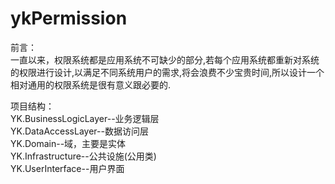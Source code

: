 ﻿ykPermission
============

前言：
<br/>一直以来，权限系统都是应用系统不可缺少的部分,若每个应用系统都重新对系统的权限进行设计,以满足不同系统用户的需求,将会浪费不少宝贵时间,所以设计一个相对通用的权限系统是很有意义跟必要的.

项目结构：<br/>
YK.BusinessLogicLayer--业务逻辑层<br/>
YK.DataAccessLayer--数据访问层<br/>
YK.Domain--域，主要是实体<br/>
YK.Infrastructure--公共设施(公用类)<br/>
YK.UserInterface--用户界面

